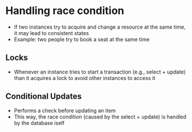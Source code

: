 # Handling race condition

- If two instances try to acquire and change a resource at the same time, it may lead to consistent states
- Example: two people try to book a seat at the same time

## Locks

- Whenever an instance tries to start a transaction (e.g., select + update) than it acquires a lock to avoid other instances to access it

## Conditional Updates

- Performs a check before updating an item
- This way, the race condition (caused by the select + update) is handled by the database iself
